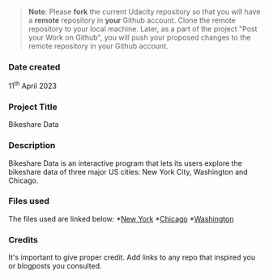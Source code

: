 >**Note**: Please **fork** the current Udacity repository so that you will have a **remote** repository in **your** Github account. Clone the remote repository to your local machine. Later, as a part of the project "Post your Work on Github", you will push your proposed changes to the remote repository in your Github account.

### Date created
11<sup>th</sup> April 2023

### Project Title
Bikeshare Data

### Description
Bikeshare Data is an interactive program that lets its users explore the bikeshare data of three major US cities: New York City, Washington and Chicago. 

### Files used
The files used are linked below:
*[New York](GitHub-Project/new_york_city.csv)
*[Chicago](GitHub-Project/chicago.csv)
*[Washington](GitHub-Project/washington.csv) 

### Credits
It's important to give proper credit. Add links to any repo that inspired you or blogposts you consulted.

